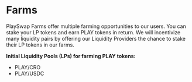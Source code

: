 # Farms

PlaySwap Farms offer multiple farming opportunities to our users. You can stake your LP tokens and earn PLAY tokens in return. We will incentivize many liquidity pairs by offering our Liquidity Providers the chance to stake their LP tokens in our farms.

**Initial Liquidity Pools (LPs) for farming PLAY tokens:**


* PLAY/CRO
* PLAY/USDC 




